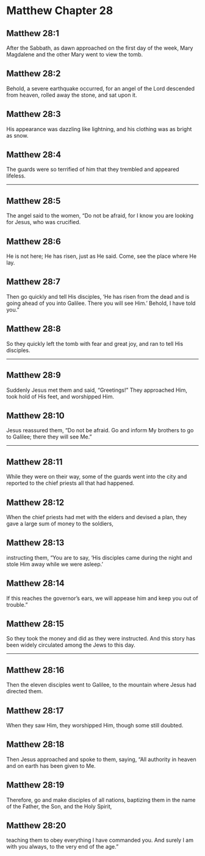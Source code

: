 # Matthew Chapter 28

## Matthew 28:1

After the Sabbath, as dawn approached on the first day of the week, Mary Magdalene and the other Mary went to view the tomb.

## Matthew 28:2

Behold, a severe earthquake occurred, for an angel of the Lord descended from heaven, rolled away the stone, and sat upon it.

## Matthew 28:3

His appearance was dazzling like lightning, and his clothing was as bright as snow.

## Matthew 28:4

The guards were so terrified of him that they trembled and appeared lifeless.

---

## Matthew 28:5

The angel said to the women, “Do not be afraid, for I know you are looking for Jesus, who was crucified.

## Matthew 28:6

He is not here; He has risen, just as He said. Come, see the place where He lay.

## Matthew 28:7

Then go quickly and tell His disciples, ‘He has risen from the dead and is going ahead of you into Galilee. There you will see Him.’ Behold, I have told you.”

## Matthew 28:8

So they quickly left the tomb with fear and great joy, and ran to tell His disciples.

---

## Matthew 28:9

Suddenly Jesus met them and said, “Greetings!” They approached Him, took hold of His feet, and worshipped Him.

## Matthew 28:10

Jesus reassured them, “Do not be afraid. Go and inform My brothers to go to Galilee; there they will see Me.”

---

## Matthew 28:11

While they were on their way, some of the guards went into the city and reported to the chief priests all that had happened.

## Matthew 28:12

When the chief priests had met with the elders and devised a plan, they gave a large sum of money to the soldiers,

## Matthew 28:13

instructing them, “You are to say, ‘His disciples came during the night and stole Him away while we were asleep.’

## Matthew 28:14

If this reaches the governor’s ears, we will appease him and keep you out of trouble.”

## Matthew 28:15

So they took the money and did as they were instructed. And this story has been widely circulated among the Jews to this day.

---

## Matthew 28:16

Then the eleven disciples went to Galilee, to the mountain where Jesus had directed them.

## Matthew 28:17

When they saw Him, they worshipped Him, though some still doubted.

## Matthew 28:18

Then Jesus approached and spoke to them, saying, “All authority in heaven and on earth has been given to Me.

## Matthew 28:19

Therefore, go and make disciples of all nations, baptizing them in the name of the Father, the Son, and the Holy Spirit,

## Matthew 28:20

teaching them to obey everything I have commanded you. And surely I am with you always, to the very end of the age.”
